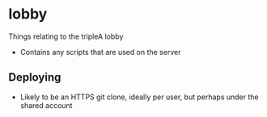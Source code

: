 # lobby
Things relating to the tripleA lobby
- Contains any scripts that are used on the server

## Deploying
- Likely to be an HTTPS git clone, ideally per user, but perhaps under the shared account
